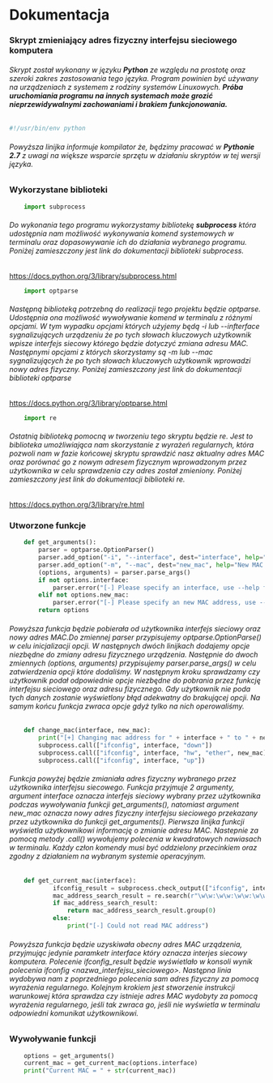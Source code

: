 # Dokumentacja
### Skrypt zmieniający adres fizyczny interfejsu sieciowego komputera

###### Skrypt został wykonany w języku **Python** ze względu na prostotę oraz szeroki zakres zastosowania tego języka. Program powinien być używany na urządzeniach z systemem z rodziny systemów Linuxowych. **Próba uruchomiania programu na innych systemach może grozić nieprzewidywalnymi zachowaniami i brakiem funkcjonowania.** 

```python
#!/usr/bin/env python
```
###### Powyższa linijka informuje kompilator że, będzimy pracować w **Pythonie 2.7** z uwagi na większe wsparcie sprzętu w działaniu skryptów w tej wersji języka.
### Wykorzystane biblioteki

```python
    import subprocess
```
###### Do wykonania tego programu wykorzystamy bibliotekę **subprocess** która udostępnia nam możliwość wykonywania komend systemowych w terminalu oraz dopasowywanie ich do działania wybranego programu. Poniżej zamieszczony jest link do dokumentacji biblioteki *subprocess*.

<https://docs.python.org/3/library/subprocess.html>

```python
    import optparse
```
###### Następną biblioteką potrzebną do realizacji tego projektu będzie optparse. Udostępnia ona możliwość wywoływanie komend w terminalu z różnymi opcjami. W tym wypadku opcjami których użyjemy będą -i lub --infterface sygnalizujących urządzeniu że po tych słowach kluczowych użytkownik wpisze interfejs siecowy którego będzie dotyczyć zmiana adresu MAC. Następnymi opcjami z których skorzystamy są -m lub --mac sygnalizujących że po tych słowach kluczowych użytkownik wprowadzi nowy adres fizyczny. Poniżej zamieszczony jest link do dokumentacji biblioteki optparse

<https://docs.python.org/3/library/optparse.html>

```python
    import re
```
###### Ostatnią biblioteką pomocną w tworzeniu tego skryptu będzie re. Jest to biblioteka umożliwiająca nam skorzystanie z wyrażeń regularnych, która pozwoli nam w fazie końcowej skryptu sprawdzić nasz aktualny adres MAC oraz porównać go z nowym adresem fizycznym wprowadzonym przez użytkownika w celu sprawdzenia czy adres został zmieniony. Poniżej zamieszczony jest link do dokumentacji biblioteki re.

<https://docs.python.org/3/library/re.html>

### Utworzone funkcje

```python
    def get_arguments():
        parser = optparse.OptionParser()
        parser.add_option("-i", "--interface", dest="interface", help="Interface to change its MAC address")
        parser.add_option("-m", "--mac", dest="new_mac", help="New MAC address")
        (options, arguments) = parser.parse_args()
        if not options.interface:
            parser.error("[-] Please specify an interface, use --help for more info")
        elif not options.new_mac:
            parser.error("[-] Please specify an new MAC address, use --help for more info")
        return options
```
###### Powyższa funkcja będzie pobierała od użytkownika interfejs sieciowy oraz nowy adres MAC.Do zmiennej *parser* przypisujemy *optparse.OptionParse()* w celu inicjalizacji opcji. W następnych dwóch linijkach dodajemy opcje niezbędne do zmiany adresu fizycznego urządzenia. Następnie do dwoch zmiennych *(options, arguments)* przypisujemy *parser.parse_args()* w celu zatwierdzenia opcji które dodaliśmy. W następnym kroku sprawdzamy czy użytkownik podał odpowiednie opcje niezbędne do pobrania przez funkcję interfejsu sieciowego oraz adresu fizycznego. Gdy użytkownik nie poda tych danych zostanie wyświetlony błąd adekwatny do brakującej opcji. Na samym końcu funkcja zwraca opcje gdyż tylko na nich operowaliśmy.

```python
    def change_mac(interface, new_mac):
        print("[+] Changing mac address for " + interface + " to " + new_mac)
        subprocess.call(["ifconfig", interface, "down"])
        subprocess.call(["ifconfig", interface, "hw", "ether", new_mac])
        subprocess.call(["ifconfig", interface, "up"])
```
###### Funkcja powyżej będzie zmianiała adres fizyczny wybranego przez użytkownika interfejsu siecowego. Funkcja przyjmuje 2 argumenty, argument *interface* oznacza interfejs sieciowy wybrany przez użytkownika podczas wywoływania funkcji *get_arguments()*, natomiast argument *new_mac* oznacza nowy adres fizyczny interfejsu sieciowego przekazany przez użytkownika do funkcji *get_arguments()*. Pierwsza linijka funkcji wyświetla użytkownikowi informację o zmianie adresu MAC. Nastepnie za pomocą metody *.call()* wywołujemy polecenia w kwadratowych nawiasach w terminalu. Każdy człon komendy musi być oddzielony przecinkiem oraz zgodny z działaniem na wybranym systemie operacyjnym.

```python
    def get_current_mac(interface):
            ifconfig_result = subprocess.check_output(["ifconfig", interface])
            mac_address_search_result = re.search(r"\w\w:\w\w:\w\w:\w\w:\w\w:\w\w", str(ifconfig_result))
            if mac_address_search_result:
                return mac_address_search_result.group(0)
            else:
                print("[-] Could not read MAC address")
```
###### Powyższa funkcja będzie uzyskiwała obecny adres MAC urządzenia, przyjmując jedynie paramketr *interface* który oznacza interjes siecowy komputera. Polecenie *ifconfig_result* będzie wyświetlało w konsoli wynik polecenia *ifconfig <nazwa_interfejsu_sieciowego>*. Następna linia wydobywa nam z poprzedniego polecenia sam adres fizyczny za pomocą wyrażenia regularnego. Kolejnym krokiem jest stworzenie instrukcji warunkowej która sprawdza czy istnieje adres MAC wydobyty za pomocą wyrażenia regularnego, jeśli tak zwraca go, jeśli nie wyświetla w terminalu odpowiedni komunikat użytkownikowi.

### Wywoływanie funkcji

```python
    options = get_arguments()
    current_mac = get_current_mac(options.interface)
    print("Current MAC = " + str(current_mac))
```